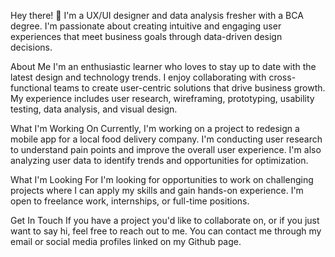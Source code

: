 Hey there! 👋
I'm a UX/UI designer and data analysis fresher with a BCA degree. I'm passionate about creating intuitive and 
engaging user experiences that meet business goals through data-driven design decisions.

About Me
I'm an enthusiastic learner who loves to stay up to date with the latest design and technology trends. 
I enjoy collaborating with cross-functional teams to create user-centric solutions that drive business growth.
My experience includes user research, wireframing, prototyping, usability testing, data analysis, and visual design.

What I'm Working On
Currently, I'm working on a project to redesign a mobile app for a local food delivery company.
I'm conducting user research to understand pain points and improve the overall user experience. 
I'm also analyzing user data to identify trends and opportunities for optimization.

What I'm Looking For
I'm looking for opportunities to work on challenging projects where I can apply my skills and gain hands-on experience. 
I'm open to freelance work, internships, or full-time positions.

Get In Touch
If you have a project you'd like to collaborate on, or if you just want to say hi, 
feel free to reach out to me. You can contact me through my email or social media profiles linked on my Github page.
